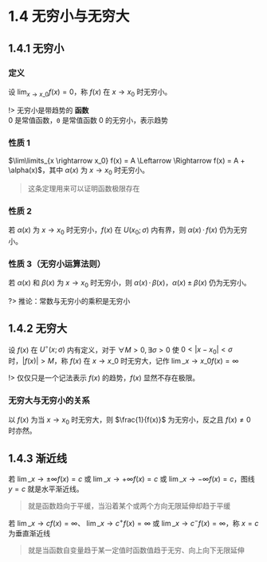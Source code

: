 # 1.4 无穷小与无穷大

## 1.4.1 无穷小

### 定义

设 $\lim_{x \rightarrow x\_0} f(x) = 0$，称 $f(x)$ 在 $x \rightarrow x_0$ 时无穷小。

!> 无穷小是带趋势的 **函数**<br>
0 是常值函数，`0` 是常值函数 0 的无穷小，表示趋势

### 性质 1

$\lim\limits_{x \rightarrow x_0} f(x) = A \Leftarrow \Rightarrow f(x) = A + \alpha(x)$，其中 $\alpha(x)$ 为 $x \rightarrow x_0$ 时无穷小。

> 这条定理用来可以证明函数极限存在

### 性质 2

若 $\alpha(x)$ 为 $x \rightarrow x_0$ 时无穷小，$f(x)$ 在 $U(x_0;\sigma)$ 内有界，则 $\alpha(x)\,\cdot\,f(x)$ 仍为无穷小。

### 性质 3（无穷小运算法则）

若 $\alpha(x)$ 和 $\beta(x)$ 为 $x \rightarrow x_0$ 时无穷小，则 $\alpha(x)\,\cdot\,\beta(x)$，$\alpha(x) \pm \beta(x)$ 仍为无穷小。

?> 推论：常数与无穷小的乘积是无穷小

## 1.4.2 无穷大

设 $f(x)$ 在 $U^{\circ}(x;\sigma)$ 内有定义，对于 $\forall M > 0,\,\exists \sigma > 0$ 使 $0 < |x-x_0| < \sigma$ 时，$|f(x)| > M$，称 $f(x)$ 在 $x \rightarrow x\_0$ 时无穷大，记作 $\lim\limits\_{x \rightarrow x\_0}f(x) = \infty$

!> 仅仅只是一个记法表示 $f(x)$ 的趋势，$f(x)$ 显然不存在极限。

### 无穷大与无穷小的关系

以 $f(x)$ 为当 $x \rightarrow x_0$ 时无穷大，则 $\frac{1}{f(x)}$ 为无穷小，反之且 $f(x) \not = 0$ 时亦然。

## 1.4.3 渐近线

若 $\lim\limits\_{x \rightarrow \pm \infty}f(x) = c$ 或 $\lim\limits\_{x \rightarrow + \infty}f(x) = c$ 或 $\lim\limits\_{x \rightarrow - \infty}f(x) = c$，图线 $y = c$ 就是水平渐近线。

> 就是函数趋向于平缓，当沿着某个或两个方向无限延伸却趋于平缓

若 $\lim\limits\_{x \rightarrow c}f(x) = \infty$、 $\lim\limits\_{x \rightarrow c^+}f(x) = \infty$ 或 $\lim\limits\_{x \rightarrow c^-}f(x) = \infty$，称 $x = c$ 为垂直渐近线

> 就是当函数自变量趋于某一定值时函数值趋于无穷、向上向下无限延伸